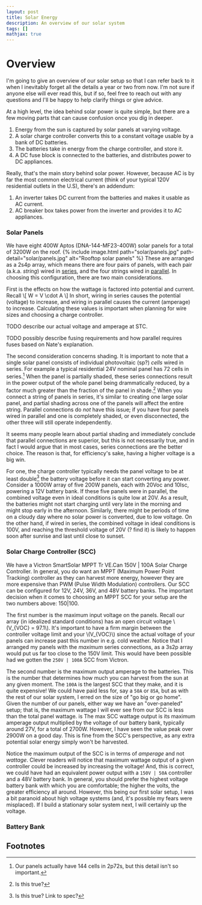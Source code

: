 ```yaml
---
layout: post
title: Solar Energy
description: An overview of our solar system
tags: []
mathjax: true
---
```


# Overview

I'm going to give an overview of our solar setup so that I can refer back to it
when I inevitably forget all the details a year or two from now. I'm not sure if
anyone else will ever read this, but if so, feel free to reach out with any
questions and I'll be happy to help clarify things or give advice.

At a high level, the idea behind solar power is quite simple, but there are a
few moving parts that can cause confusion once you dig in deeper.

  1. Energy from the sun is captured by solar panels at varying voltage.
  2. A solar charge controller converts this to a constant voltage usable by a bank of DC batteries.
  3. The batteries take in energy from the charge controller, and store it.
  4. A DC fuse block is connected to the batteries, and distributes power to DC appliances.

Really, that's the main story behind solar power. However, because AC is by far
the most common electrical current (think of your typical 120V residential
outlets in the U.S), there's an addendum:

  1. An inverter takes DC current from the batteries and makes it usable as AC current.
  2. AC breaker box takes power from the inverter and provides it to AC appliances.

### Solar Panels

We have eight 400W Aptos (DNA-144-MF23-400W) solar panels for a total of 3200W
on the roof.
{% include image.html path="solar/panels.jpg" path-detail="solar/panels.jpg" alt="Rooftop solar panels" %}
These are arranged as a 2s4p array, which means there are four
pairs of panels, with each pair (a.k.a. _string_) wired in [series](), and the
four strings wired in [parallel](). In choosing this configuration, there are
two main considerations.

First is the effects on how the wattage is factored into potential and current.
Recall
\\[ W = V \cdot A \\]
In short, wiring in series causes the potential (voltage) to increase, and
wiring in parallel causes the current (amperage) to increase. Calculating these
values is important when planning for wire sizes and choosing a charge
controller.

TODO describe our actual voltage and amperage at STC.

TODO possibly describe fusing requirements and how parallel requires fuses based
on Nate's explanation.

The second consideration concerns shading. It is important to note that a single
solar panel consists of individual photovoltaic (sp?) _cells_ wired in series.
For example a typical residential 24V nominal panel has 72 cells in series.[^1]
When the panel is partially shaded, these series connections result in the power
output of the whole panel being drammatically reduced, by a factor much greater
than the fraction of the panel in shade.[^2] When you connect a string of panels
in series, it's similar to creating one large solar panel, and partial shading
across one of the panels will affect the entire string. Parallel connections do
_not_ have this issue; if you have four panels wired in parallel and one is
completely shaded, or even disconnected, the other three will still operate
independently.

It seems many people learn about partial shading and immediately conclude that
parallel connections are superior, but this is not necessarily true, and in fact
I would argue that in most cases, series connections are the better choice. The
reason is that, for efficiency's sake, having a higher voltage is a big win.

For one, the charge controller typically needs the panel
voltage to be at least double[^3] the battery voltage before it can start converting
any power. Consider a 1000W array of five 200W panels, each with 20Voc and 10Isc,
powering a 12V battery bank. If these five panels were in parallel, the combined
voltage even in ideal conditions is quite low at 20V. As a result, the
batteries might not start charging until very late in the morning and might stop
early in the afternoon. Similarly, there might be periods of time on a cloudy
day where no solar power is converted, due to low voltage. On the other hand, if
wired in series, the combined voltage in ideal conditions is 100V, and reaching
the threshold voltage of 20V (? find it) is likely to happen soon after sunrise
and last until close to sunset.

### Solar Charge Controller (SCC)

We have a Victron SmartSolar MPPT Tr VE.Can 150V | 100A Solar Charge Controller.
In general, you do want an MPPT (Maximum Power Point Tracking) controller as
they can harvest more energy, however
they are more expensive than PWM (Pulse Width Modulation) controllers. Our SCC
can be configured for 12V, 24V, 36V, and 48V battery banks. The important
decision when it comes to choosing an MPPT SCC for your setup are the two
numbers above: 150|100.

The first number is the maximum input voltage on the panels. Recall our array
(in idealized standard conditions) has an open circuit voltage \\(V_{VOC} = 97.1\\). It's
important to have a firm margin between the controller voltage limit and your
\\(V_{VOC}\\) since the actual voltage of your panels can increase past this number
in e.g. cold weather. Notice that I arranged my panels with the _maximum_ series
connections, as a 3s2p array would put us far too close to the 150V limit. This
would have been possible had we gotten the `250V | 100A` SCC from Victron.

The second number is the maximum output amperage to the batteries. This is the
number that determines how much you can harvest from the sun at any given moment.
The `100A` is the largest SCC that they make, and it is quite expensive! We
could have paid less for, say a `50A` or `85A`, but as with the rest of our
solar system, I erred on the size of "go big or go home". Given the number of
our panels, either way we have an "over-paneled" setup; that is, the maximum
wattage I will ever see from our SCC is less than the total panel wattage. is
The max SCC wattage output is its maximum amperage output multiplied
by the voltage of our battery bank, typically around 27V, for a total of 2700W.
However, I have seen the value peak over 2900W on a good day. This is fine from
the SCC's perspective, as any extra potential solar energy simply won't be
harvested.

Notice the maximum output of the SCC is in terms of _amperage_ and not
_wattage_. Clever readers will notice that maximum wattage output of a given
controller could be increased by increasing the voltage! And, this is correct,
we could have had an equivalent power output with a `150V | 50A` controller and
a 48V battery bank. In general, you should prefer the highest voltage battery
bank with which you are comfortable; the higher the volts, the greater
efficiency all around. However, this being our first solar setup, I was a bit
paranoid about high voltage systems (and, it's possible my fears were misplaced).
If I build a stationary solar system next, I will certainly up the voltage.

### Battery Bank

## Footnotes
[^1]: Our panels actually have 144 cells in 2p72s, but this detail isn't so important.
[^2]: Is this true?
[^3]: Is this true? Link to spec?
